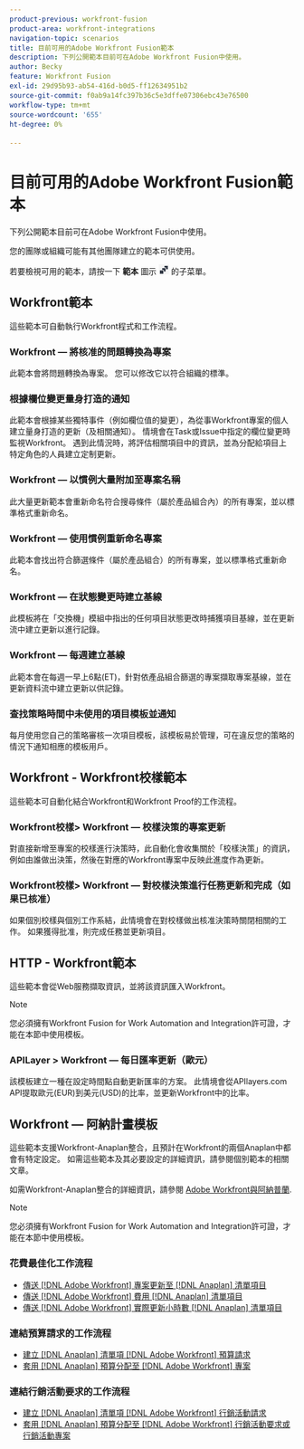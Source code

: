 ```yaml
---
product-previous: workfront-fusion
product-area: workfront-integrations
navigation-topic: scenarios
title: 目前可用的Adobe Workfront Fusion範本
description: 下列公開範本目前可在Adobe Workfront Fusion中使用。
author: Becky
feature: Workfront Fusion
exl-id: 29d95b93-ab54-416d-b0d5-ff12634951b2
source-git-commit: f0ab9a14fc397b36c5e3dffe07306ebc43e76500
workflow-type: tm+mt
source-wordcount: '655'
ht-degree: 0%

---
```


# 目前可用的Adobe Workfront Fusion範本

下列公開範本目前可在Adobe Workfront Fusion中使用。

您的團隊或組織可能有其他團隊建立的範本可供使用。

若要檢視可用的範本，請按一下 **範本** 圖示 ![](assets/fusion-template-icon.png) 的子菜單。

## Workfront範本

這些範本可自動執行Workfront程式和工作流程。

### Workfront — 將核准的問題轉換為專案

此範本會將問題轉換為專案。 您可以修改它以符合組織的標準。

### 根據欄位變更量身打造的通知

此範本會根據某些獨特事件（例如欄位值的變更），為從事Workfront專案的個人建立量身打造的更新（及相關通知）。 情境會在Task或Issue中指定的欄位變更時監視Workfront。 遇到此情況時，將評估相關項目中的資訊，並為分配給項目上特定角色的人員建立定制更新。

### Workfront — 以慣例大量附加至專案名稱

此大量更新範本會重新命名符合搜尋條件（屬於產品組合內）的所有專案，並以標準格式重新命名。

### Workfront — 使用慣例重新命名專案

此範本會找出符合篩選條件（屬於產品組合）的所有專案，並以標準格式重新命名。

### Workfront — 在狀態變更時建立基線

此模板將在「交換機」模組中指出的任何項目狀態更改時捕獲項目基線，並在更新流中建立更新以進行記錄。

### Workfront — 每週建立基線

此範本會在每週一早上6點(ET)，針對依產品組合篩選的專案擷取專案基線，並在更新資料流中建立更新以供記錄。

### 查找策略時間中未使用的項目模板並通知

每月使用您自己的策略審核一次項目模板，該模板易於管理，可在違反您的策略的情況下通知相應的模板用戶。

## Workfront - Workfront校樣範本

這些範本可自動化結合Workfront和Workfront Proof的工作流程。

### Workfront校樣> Workfront — 校樣決策的專案更新

對直接新增至專案的校樣進行決策時，此自動化會收集關於「校樣決策」的資訊，例如由誰做出決策，然後在對應的Workfront專案中反映此進度作為更新。

### Workfront校樣> Workfront — 對校樣決策進行任務更新和完成（如果已核准）

如果個別校樣與個別工作系結，此情境會在對校樣做出核准決策時關閉相關的工作。 如果獲得批准，則完成任務並更新項目。

## HTTP - Workfront範本

這些範本會從Web服務擷取資訊，並將該資訊匯入Workfront。

>[!NOTE]
>
> 您必須擁有Workfront Fusion for Work Automation and Integration許可證，才能在本節中使用模板。

### APILayer > Workfront — 每日匯率更新（歐元）

該模板建立一種在設定時間點自動更新匯率的方案。 此情境會從APIlayers.com API提取歐元(EUR)到美元(USD)的比率，並更新Workfront中的比率。

## Workfront — 阿納計畫模板

這些範本支援Workfront-Anaplan整合，且預計在Workfront的兩個Anaplan中都會有特定設定。 如需這些範本及其必要設定的詳細資訊，請參閱個別範本的相關文章。

如需Workfront-Anaplan整合的詳細資訊，請參閱 [Adobe Workfront與阿納普蘭](../../../workfront-integrations-and-apps/adobe-workfront-with-anaplan/anaplan-integration.md).

>[!NOTE]
>
> 您必須擁有Workfront Fusion for Work Automation and Integration許可證，才能在本節中使用模板。

### 花費最佳化工作流程

* [傳送 [!DNL Adobe Workfront] 專案更新至 [!DNL Anaplan] 清單項目](../../../workfront-integrations-and-apps/adobe-workfront-with-anaplan/send-workfront-project-actual-hours-updates-to-anaplan-list-item.md)
* [傳送 [!DNL Adobe Workfront] 費用 [!DNL Anaplan] 清單項目](../../../workfront-integrations-and-apps/adobe-workfront-with-anaplan/send-workfront-project-expenses-to-anaplan-list-item.md)
* [傳送 [!DNL Adobe Workfront] 實際更新小時數 [!DNL Anaplan] 清單項目](../../../workfront-integrations-and-apps/adobe-workfront-with-anaplan/send-workfront-project-actual-hours-updates-to-anaplan-list-item.md)

### 連結預算請求的工作流程

* [建立 [!DNL Anaplan] 清單項 [!DNL Adobe Workfront] 預算請求](../../../workfront-integrations-and-apps/adobe-workfront-with-anaplan/create-an-anaplan-list-item-from-a-workfront-budget-request.md)
* [套用 [!DNL Anaplan] 預算分配至 [!DNL Adobe Workfront] 專案](../../../workfront-integrations-and-apps/adobe-workfront-with-anaplan/apply-anaplan-budget-allocation-to-workfront-projects.md)

### 連結行銷活動要求的工作流程

* [建立 [!DNL Anaplan] 清單項 [!DNL Adobe Workfront] 行銷活動請求](../../../workfront-integrations-and-apps/adobe-workfront-with-anaplan/create-an-anaplan-list-item-from-a-workfront-campaign-request.md)
* [套用 [!DNL Anaplan] 預算分配至 [!DNL Adobe Workfront] 行銷活動要求或行銷活動專案](../../../workfront-integrations-and-apps/adobe-workfront-with-anaplan/apply-anaplan-budget-allocation-to-workfront-campaign-requests-and-projects.md)
